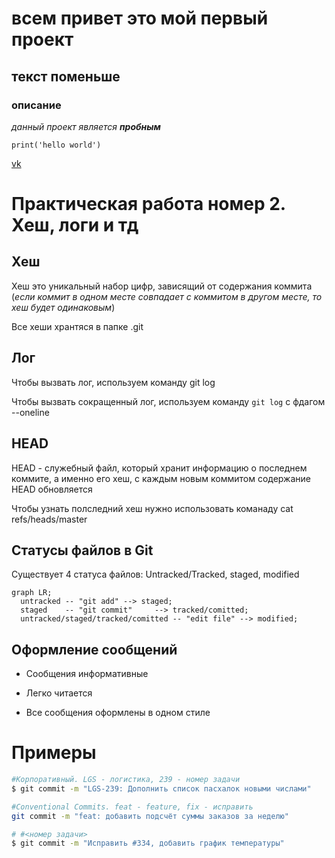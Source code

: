 # всем привет это мой первый проект

## текст поменьше

### описание

_данный проект является **пробным**_

```
print('hello world')
```

[vk](https://vk.com/feed "сайт вк")

# Практическая работа номер 2. Хеш, логи и тд

## Хеш

Хеш это уникальный набор цифр, зависящий от содержания коммита (_если коммит в одном месте совпадает с коммитом в другом месте, то хеш будет одинаковым_)

Все хеши хрантяся в папке .git

## Лог


Чтобы вызвать лог, используем команду git log

Чтобы вызвать сокращенный лог, используем команду `git log` с фдагом --oneline

## HEAD


HEAD - служебный файл, который хранит информацию о последнем коммите, а именно его хеш, с каждым новым коммитом содержание HEAD обновляется

Чтобы узнать полследний хеш нужно использовать команаду cat refs/heads/master

## Статусы файлов в Git


Существует 4 статуса файлов: Untracked/Tracked, staged, modified

```mermaid
graph LR;
  untracked -- "git add" --> staged;
  staged    -- "git commit"     --> tracked/comitted;
  untracked/staged/tracked/comitted -- "edit file" --> modified;
```


## Оформление сообщений

- Сообщения информативные

- Легко читается

- Все сообщения оформлены в одном стиле

# Примеры

```bash
#Корпоративный. LGS - логистика, 239 - номер задачи
$ git commit -m "LGS-239: Дополнить список пасхалок новыми числами"
```

```bash
#Conventional Commits. feat - feature, fix - исправить
git commit -m "feat: добавить подсчёт суммы заказов за неделю"
```

```bash
# #<номер задачи>
$ git commit -m "Исправить #334, добавить график температуры"
```

